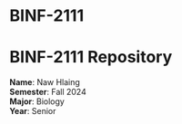 # BINF-2111
# BINF-2111 Repository

**Name**: Naw Hlaing  
**Semester**: Fall 2024  
**Major**: Biology  
**Year**: Senior
